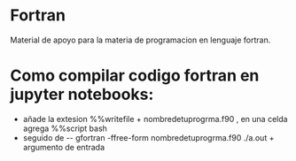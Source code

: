 # Fortran
Material de apoyo para la materia de programacion en lenguaje fortran.
# Como compilar codigo fortran en jupyter notebooks: 
- añade la extesion %%writefile + nombredetuprogrma.f90 , en una celda agrega %%script bash
- seguido de  -- gfortran -ffree-form  nombredetuprogrma.f90 ./a.out + argumento de entrada


